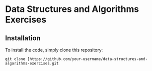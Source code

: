 # Data Structures and Algorithms Exercises

## Installation

To install the code, simply clone this repository:

```
git clone [https://github.com/your-username/data-structures-and-algorithms-exercises.git
```

